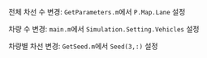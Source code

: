 전체 차선 수 변경: `GetParameters.m`에서 `P.Map.Lane` 설정

차량 수 변경: `main.m`에서 `Simulation.Setting.Vehicles` 설정

차량별 차선 변경: `GetSeed.m`에서 `Seed(3,:)` 설정
